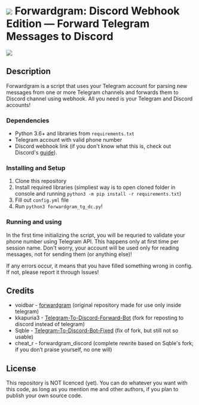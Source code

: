 # <img src="resources/bricksmol.gif"> Forwardgram: Discord Webhook Edition — Forward Telegram Messages to Discord

<img src="resources/itjustworks.png">

## Description
Forwardgram is a script that uses your Telegram account for parsing new messages from one or more Telegram channels and forwards them to Discord channel using webhook. All you need is your Telegram and Discord accounts!

### Dependencies
- Python 3.6+ and libraries from `requirements.txt`
- Telegram account with valid phone number
- Discord webhook link (if you don't know what this is, check out Discord's [guide](https://support.discord.com/hc/en-us/articles/228383668-Intro-to-Webhooks)).

### Installing and Setup
1. Clone this repository
2. Install required libraries (simpliest way is to open cloned folder in console and running `python3 -m pip install -r requirements.txt`)
3. Fill out `config.yml` file
4. Run `python3 forwardgram_tg_dc.py`!

### Running and using
In the first time initializing the script, you will be requried to validate your phone number using Telegram API. This happens only at first time per session name. Don't worry, your account will be used only for reading messages, not for sending them (or anything else)!

If any errors occur, it means that you have filled something wrong in config. If not, please report it through Issues!


## Credits
* voidbar - [forwardgram](https://github.com/voidbar/forwardgram) (original repository made for use only inside telegram)
* kkapuria3 - [Telegram-To-Discord-Forward-Bot](https://github.com/kkapuria3/Telegram-To-Discord-Forward-Bot) (fork for reposting to discord instead of telegram)
* Sqble - [Telegram-To-Discord-Bot-Fixed](https://github.com/Sqble/Telegram-To-Discord-Bot-Fixed) (fix of fork, but still not so usable)
* cheat_r - forwardgram_discord (complete rewrite based on Sqble's fork; if you don’t praise yourself, no one will)

## License
This repository is NOT licenced (yet). You can do whatever you want with this code, as long as you mention me and other authors, if you plan to publish your own source code.
